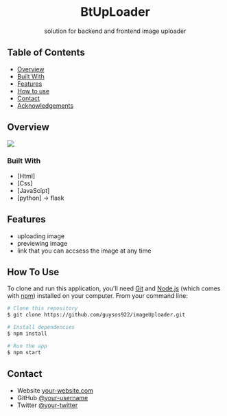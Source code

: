 <h1 align="center">BtUpLoader</h1>

<div align="center">
   solution for backend and frontend image uploader
</div>

<!-- TABLE OF CONTENTS -->

## Table of Contents

- [Overview](#overview)
- [Built With](#built-with)
- [Features](#features)
- [How to use](#how-to-use)
- [Contact](#contact)
- [Acknowledgements](#acknowledgements)

<!-- OVERVIEW -->

## Overview

![](upload_images_gif.gif)

### Built With

<!-- This section should list any major frameworks that you built your project using. Here are a few examples.-->

- [Html]
- [Css]
- [JavaScipt]
- [python] -> flask


## Features

- uploading image
- previewing image
- link that you can accsess the image at any time

## How To Use

<!-- Example: -->

To clone and run this application, you'll need [Git](https://git-scm.com) and [Node.js](https://nodejs.org/en/download/) (which comes with [npm](http://npmjs.com)) installed on your computer. From your command line:

```bash
# Clone this repository
$ git clone https://github.com/guysos922/imageUploader.git

# Install dependencies
$ npm install

# Run the app
$ npm start
```


## Contact

- Website [your-website.com](https://{your-web-site-link})
- GitHub [@your-username](https://{github.com/guysos922})
- Twitter [@your-twitter](https://{twitter.com/your-username})
